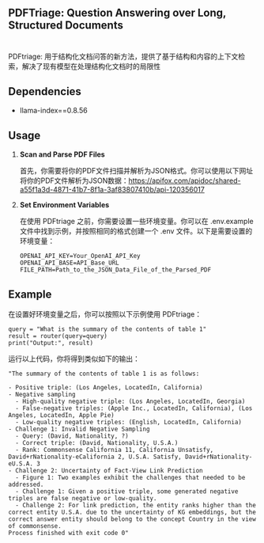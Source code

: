 ## PDFTriage: Question Answering over Long, Structured Documents

#

PDFtriage: 用于结构化文档问答的新方法，提供了基于结构和内容的上下文检索，解决了现有模型在处理结构化文档时的局限性

## Dependencies

- llama-index==0.8.56

## Usage

1. **Scan and Parse PDF Files**

   首先，你需要将你的PDF文件扫描并解析为JSON格式。你可以使用以下网址将你的PDF文件解析为JSON数据：https://apifox.com/apidoc/shared-a55f1a3d-4871-41b7-8f1a-3af83807410b/api-120356017

2. **Set Environment Variables**

   在使用 PDFtriage 之前，你需要设置一些环境变量。你可以在 .env.example 文件中找到示例，并按照相同的格式创建一个 .env 文件。以下是需要设置的环境变量：

   ```plaintext
   OPENAI_API_KEY=Your_OpenAI_API_Key
   OPENAI_API_BASE=API_Base_URL
   FILE_PATH=Path_to_the_JSON_Data_File_of_the_Parsed_PDF
## Example

在设置好环境变量之后，你可以按照以下示例使用 PDFtriage：
``` plaintext
query = "What is the summary of the contents of table 1"
result = router(query=query)
print("Output:", result)  
```

运行以上代码，你将得到类似如下的输出：
``` plaintext
"The summary of the contents of table 1 is as follows:

- Positive triple: (Los Angeles, LocatedIn, California)
- Negative sampling
  - High-quality negative triple: (Los Angeles, LocatedIn, Georgia)
  - False-negative triples: (Apple Inc., LocatedIn, California), (Los Angeles, LocatedIn, Apple Pie)
  - Low-quality negative triples: (English, LocatedIn, California)
- Challenge 1: Invalid Negative Sampling
  - Query: (David, Nationality, ?)
  - Correct triple: (David, Nationality, U.S.A.)
  - Rank: Commonsense California 11, California Unsatisfy, David+rNationality-eCalifornia 2, U.S.A. Satisfy, David+rNationality-eU.S.A. 3
- Challenge 2: Uncertainty of Fact-View Link Prediction
  - Figure 1: Two examples exhibit the challenges that needed to be addressed.
  - Challenge 1: Given a positive triple, some generated negative triples are false negative or low-quality.
  - Challenge 2: For link prediction, the entity ranks higher than the correct entity U.S.A. due to the uncertainty of KG embeddings, but the correct answer entity should belong to the concept Country in the view of commonsense.
Process finished with exit code 0"
```
